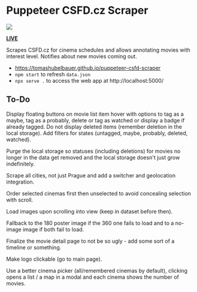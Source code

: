 # Puppeteer CSFD.cz Scraper

[
  ![](https://tomashubelbauer.visualstudio.com/puppeteer-csfd-cz-scraper/_apis/build/status/TomasHubelbauer.puppeteer-csfd-scraper?branchName=master)
](https://tomashubelbauer.visualstudio.com/puppeteer-csfd-cz-scraper/_build/latest)

[**LIVE**](https://tomashubelbauer.github.io/puppeteer-csfd-scraper)

Scrapes CSFD.cz for cinema schedules and allows annotating movies with interest
level. Notifies about new movies coming out.

- https://tomashubelbauer.github.io/puppeteer-csfd-scraper
- `npm start` to refresh `data.json`
- `npx serve .` to access the web app at http://localhost:5000/

## To-Do

Display floating buttons on movie list item hover with options to tag as a maybe,
tag as a probably, delete or tag as watched or display a badge if already tagged.
Do not display deleted items (remember deletion in the local storage).
Add filters for states (untagged, maybe, probably, deleted, watched).

Purge the local storage so statuses (including deletions) for movies no longer
in the data get removed and the local storage doesn't just grow indefinitely.

Scrape all cities, not just Prague and add a switcher and geolocation integration.

Order selected cinemas first then unselected to avoid concealing selection with
scroll.

Load images upon scrolling into view (keep in dataset before then).

Fallback to the 180 poster image if the 360 one fails to load and to a no-image
image if both fail to load.

Finalize the movie detail page to not be so ugly - add some sort of a timeline
or something.

Make logo clickable (go to main page).

Use a better cinema picker (all/remembered cinemas by default), clicking opens a
list / a map in a modal and each cinema shows the number of movies.
